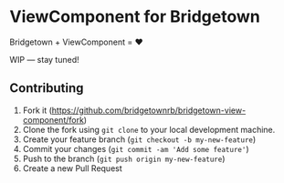 # ViewComponent for Bridgetown

Bridgetown + ViewComponent = :heart:

WIP — stay tuned!

## Contributing

1. Fork it (https://github.com/bridgetownrb/bridgetown-view-component/fork)
2. Clone the fork using `git clone` to your local development machine.
3. Create your feature branch (`git checkout -b my-new-feature`)
4. Commit your changes (`git commit -am 'Add some feature'`)
5. Push to the branch (`git push origin my-new-feature`)
6. Create a new Pull Request
